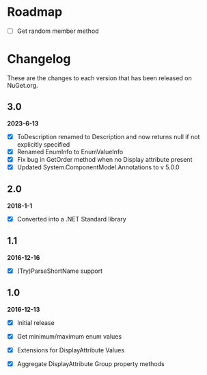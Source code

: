 # Roadmap
- [ ] Get random member method


# Changelog

These are the changes to each version that has been released
on NuGet.org.

## 3.0
**2023-6-13**

- [x] ToDescription renamed to Description and now returns null if not explicitly specified
- [x] Renamed EnumInfo to EnumValueInfo
- [x] Fix bug in GetOrder method when no Display attribute present
- [x] Updated System.ComponentModel.Annotations to v 5.0.0

## 2.0
**2018-1-1**

- [x] Converted into a .NET Standard library

## 1.1

**2016-12-16**

- [x] (Try)ParseShortName support 

## 1.0

**2016-12-13**

- [x] Initial release
- [x] Get minimum/maximum enum values
- [x] Extensions for DisplayAttribute Values
- [x] Aggregate DisplayAttribute Group property methods




 
 